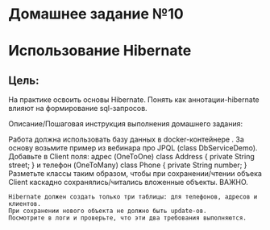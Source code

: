 # Домашнее задание №10

# Использование Hibernate

## Цель:

На практике освоить основы Hibernate.
Понять как аннотации-hibernate влияют на формирование sql-запросов.

Описание/Пошаговая инструкция выполнения домашнего задания:

Работа должна использовать базу данных в docker-контейнере .
За основу возьмите пример из вебинара про JPQL (class DbServiceDemo).
Добавьте в Client поля:
адрес (OneToOne)
class Address {
private String street;
}
и телефон (OneToMany)
class Phone {
private String number;
}
Разметьте классы таким образом, чтобы при сохранении/чтении объека Client каскадно сохранялись/читались вложенные объекты.
ВАЖНО.

    Hibernate должен создать только три таблицы: для телефонов, адресов и клиентов.
    При сохранении нового объекта не должно быть update-ов.
    Посмотрите в логи и проверьте, что эти два требования выполняются.



